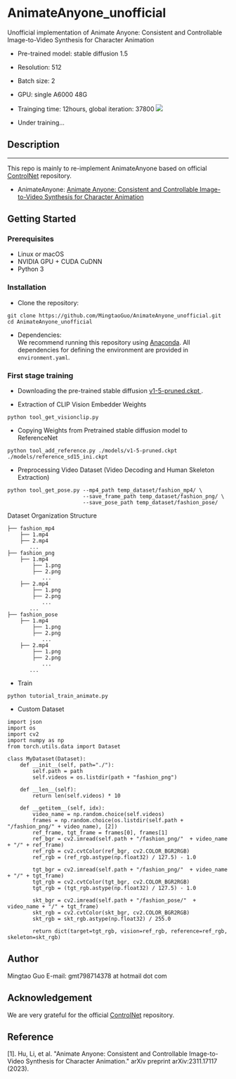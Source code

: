 # AnimateAnyone_unofficial
Unofficial implementation of Animate Anyone: Consistent and Controllable Image-to-Video Synthesis for Character Animation 

- Pre-trained model: stable diffusion 1.5
- Resolution: 512
- Batch size: 2
- GPU: single A6000 48G

- Trainging time: 12hours, global iteration: 37800
![](https://github.com/MingtaoGuo/AnimateAnyone_unofficial/blob/main/display/sd1.5_iter37800_bs2.png)

- Under training...
## Description   
--------------

This repo is mainly to re-implement AnimateAnyone based on official [ControlNet](https://github.com/lllyasviel/ControlNet) repository.
- AnimateAnyone: [Animate Anyone: Consistent and Controllable Image-to-Video Synthesis for Character Animation](https://arxiv.org/pdf/2311.17117.pdf)
## Getting Started
### Prerequisites
- Linux or macOS
- NVIDIA GPU + CUDA CuDNN
- Python 3

### Installation
- Clone the repository:
``` 
git clone https://github.com/MingtaoGuo/AnimateAnyone_unofficial.git
cd AnimateAnyone_unofficial
```
- Dependencies:  
We recommend running this repository using [Anaconda](https://docs.anaconda.com/anaconda/install/). 
All dependencies for defining the environment are provided in `environment.yaml`.

### First stage training
- Downloading the pre-trained stable diffusion [v1-5-pruned.ckpt
](https://huggingface.co/runwayml/stable-diffusion-v1-5/tree/main).

- Extraction of CLIP Vision Embedder Weights
``` 
python tool_get_visionclip.py
```
- Copying Weights from Pretrained stable diffusion model to ReferenceNet
``` 
python tool_add_reference.py ./models/v1-5-pruned.ckpt ./models/reference_sd15_ini.ckpt
```
- Preprocessing Video Dataset (Video Decoding and Human Skeleton Extraction)
``` 
python tool_get_pose.py --mp4_path temp_dataset/fashion_mp4/ \
                        --save_frame_path temp_dataset/fashion_png/ \
                        --save_pose_path temp_dataset/fashion_pose/
```
Dataset Organization Structure
```
├── fashion_mp4
    ├── 1.mp4
    ├── 2.mp4
       ...
├── fashion_png
    ├── 1.mp4
        ├── 1.png
        ├── 2.png
           ...
    ├── 2.mp4
        ├── 1.png
        ├── 2.png
           ...
       ...
├── fashion_pose
    ├── 1.mp4
        ├── 1.png
        ├── 2.png
           ...
    ├── 2.mp4
        ├── 1.png
        ├── 2.png
           ...
       ...
```       
- Train
```
python tutorial_train_animate.py
```
- Custom Dataset 
```
import json
import os 
import cv2
import numpy as np
from torch.utils.data import Dataset

class MyDataset(Dataset):
    def __init__(self, path="./"):
        self.path = path
        self.videos = os.listdir(path + "fashion_png")

    def __len__(self):
        return len(self.videos) * 10

    def __getitem__(self, idx):
        video_name = np.random.choice(self.videos)
        frames = np.random.choice(os.listdir(self.path + "/fashion_png/" + video_name), [2])
        ref_frame, tgt_frame = frames[0], frames[1]
        ref_bgr = cv2.imread(self.path + "/fashion_png/"  + video_name + "/" + ref_frame)
        ref_rgb = cv2.cvtColor(ref_bgr, cv2.COLOR_BGR2RGB)
        ref_rgb = (ref_rgb.astype(np.float32) / 127.5) - 1.0

        tgt_bgr = cv2.imread(self.path + "/fashion_png/"  + video_name + "/" + tgt_frame)
        tgt_rgb = cv2.cvtColor(tgt_bgr, cv2.COLOR_BGR2RGB)
        tgt_rgb = (tgt_rgb.astype(np.float32) / 127.5) - 1.0

        skt_bgr = cv2.imread(self.path + "/fashion_pose/"  + video_name + "/" + tgt_frame)
        skt_rgb = cv2.cvtColor(skt_bgr, cv2.COLOR_BGR2RGB)
        skt_rgb = skt_rgb.astype(np.float32) / 255.0

        return dict(target=tgt_rgb, vision=ref_rgb, reference=ref_rgb, skeleton=skt_rgb)
```
## Author 
Mingtao Guo
E-mail: gmt798714378 at hotmail dot com
## Acknowledgement
We are very grateful for the official [ControlNet](https://github.com/lllyasviel/ControlNet) repository.
## Reference
[1]. Hu, Li, et al. "Animate Anyone: Consistent and Controllable Image-to-Video Synthesis for Character Animation." arXiv preprint arXiv:2311.17117 (2023).
